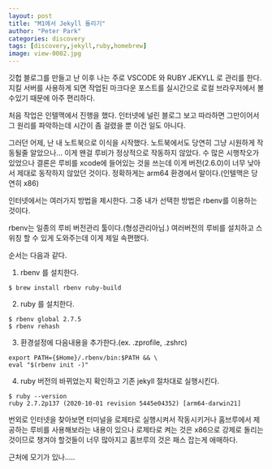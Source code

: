 ```yaml
---
layout: post
title: "M1에서 Jekyll 돌리기"
author: "Peter Park"
categories: discovery
tags: [discovery,jekyll,ruby,homebrew]
image: view-0002.jpg
---
```


깃헙 블로그를 만들고 난 이후 나는 주로 VSCODE 와 RUBY JEKYLL 로 관리를 한다. 지킬 서버를 사용하게 되면 작업된 마크다운 포스트를 실시간으로 로컬 브라우저에서 볼수있기 때문에 아주 편리하다.

처음 작업은 인텔맥에서 진행을 했다. 인터넷에 널린 블로그 보고 따라하면 그만이어서 그 원리를 파악하는데 시간이 좀 걸렸을 뿐 이건 일도 아니다.

그러던 어제, 난 내 노트북으로 이식을 시작했다. 노트북에서도 당연히 그냥 시원하게 작동될줄 알았으나... 이게 왠걸 루비가 정상적으로 작동하지 않았다. 수 많은 시행착오가 있었으나 결론은 루비를 xcode에 들어있는 것을 쓰는데 이게 버전(2.6.0)이 너무 낮아서 제대로 동작하지 않았던 것이다. 정확하게는 arm64 환경에서 말이다.(인텔맥은 당연히 x86)

인터넷에서는 여러가지 방법을 제시한다. 그중 내가 선택한 방법은 rbenv를 이용하는 것이다.

rbenv는 일종의 루비 버전관리 툴이다.(형성관리아님.) 여러버전의 루비를 설치하고 스위칭 할 수 있게 도와주는데 이게 제일 속편했다.

순서는 다음과 같다.

1. rbenv 를 설치한다.
```
$ brew install rbenv ruby-build
```
2. ruby 를 설치한다.
```
$ rbenv global 2.7.5
$ rbenv rehash
```
3. 환경설정에 다음내용을 추가한다.(ex. .zprofile, .zshrc)
```
export PATH={$Home}/.rbenv/bin:$PATH && \
eval "$(rbenv init -)"
```
4. ruby 버전의 바뀌었는지 확인하고 기존 jekyll 절차대로 실행시킨다.
```
$ ruby --version
ruby 2.7.2p137 (2020-10-01 revision 5445e04352) [arm64-darwin21]
```

번외로 인터넷을 찾아보면 터미널을 로제타로 실행시켜서 작동시키거나 홈브루에서 제공하는 루비를 사용해보라는 내용이 있으나 로제타로 켜는 것은 x86으로 강제로 돌리는 것이므로 챙겨야 할것들이 너무 많아지고 홈브루의 것은 패스 잡는게 애매하다.

근처에 모기가 있나.....